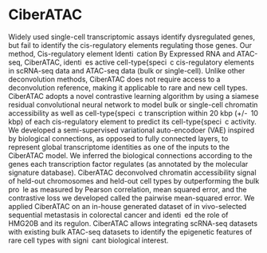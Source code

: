 # CiberATAC

Widely used single-cell transcriptomic assays identify dysregulated genes, but fail to identify the
cis-regulatory elements regulating those genes. Our method, Cis-regulatory element Identi cation
By Expressed RNA and ATAC-seq, CiberATAC, identi es active cell-type{speci c cis-regulatory
elements in scRNA-seq data and ATAC-seq data (bulk or single-cell). Unlike other deconvolution
methods, CiberATAC does not require access to a deconvolution reference, making it applicable to
rare and new cell types. CiberATAC adopts a novel contrastive learning algorithm by using a siamese
residual convolutional neural network to model bulk or single-cell chromatin accessibility as well as
cell-type{speci c transcription within 20 kbp (+/- 10 kbp) of each cis-regulatory element to predict its
cell-type{speci c activity. We developed a semi-supervised variational auto-encodoer (VAE) inspired
by biological connections, as opposed to fully connected layers, to represent global transcriptome
identities as one of the inputs to the CiberATAC model. We inferred the biological connections
according to the genes each transcription factor regulates (as annotated by the molecular signature
database). CiberATAC deconvolved chromatin accessibility signal of held-out chromosomes and
held-out cell types by outperforming the bulk pro le as measured by Pearson correlation, mean
squared error, and the contrastive loss we developed called the pairwise mean-squared error. We
applied CiberATAC on an in-house generated dataset of in vivo-selected sequential metastasis in
colorectal cancer and identi ed the role of HMG20B and its regulon. CiberATAC allows integrating
scRNA-seq datasets with existing bulk ATAC-seq datasets to identify the epigenetic features of rare
cell types with signi cant biological interest.
